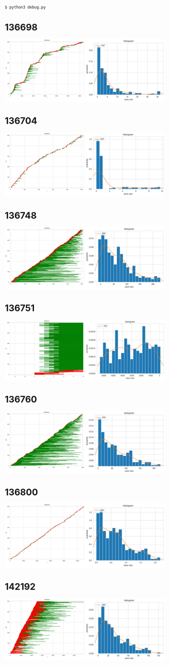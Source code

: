`$ python3 debug.py`

# 136698

![](docs/136698.jpg)

# 136704

![](docs/136704.jpg)

# 136748

![](docs/136748.jpg)

# 136751

![](docs/136751.jpg)

# 136760

![](docs/136760.jpg)

# 136800

![](docs/136800.jpg)

# 142192

![](docs/142192.jpg)
